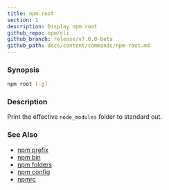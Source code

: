 ```yaml
---
title: npm-root
section: 1
description: Display npm root
github_repo: npm/cli
github_branch: release/v7.0.0-beta
github_path: docs/content/commands/npm-root.md
---
```


### Synopsis
```bash
npm root [-g]
```

### Description

Print the effective `node_modules` folder to standard out.

### See Also

* [npm prefix](/cli/v7/commands/npm-prefix)
* [npm bin](/cli/v7/commands/npm-bin)
* [npm folders](/cli/v7/configuring-npm/folders)
* [npm config](/cli/v7/commands/npm-config)
* [npmrc](/cli/v7/configuring-npm/npmrc)
